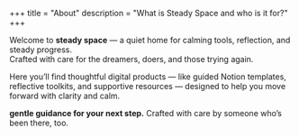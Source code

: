 +++
title = "About"
description = "What is Steady Space and who is it for?"
+++

Welcome to **steady space** — a quiet home for calming tools, reflection, and steady progress.  
Crafted with care for the dreamers, doers, and those trying again.

Here you’ll find thoughtful digital products — like guided Notion templates, reflective toolkits, and supportive resources — designed to help you move forward with clarity and calm.

**gentle guidance for your next step.**
Crafted with care by someone who’s been there, too.
